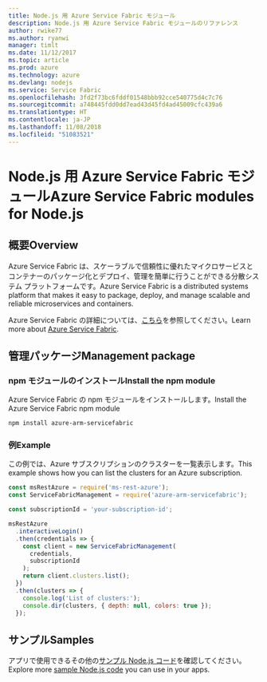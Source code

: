 ```yaml
---
title: Node.js 用 Azure Service Fabric モジュール
description: Node.js 用 Azure Service Fabric モジュールのリファレンス
author: rwike77
ms.author: ryanwi
manager: timlt
ms.date: 11/12/2017
ms.topic: article
ms.prod: azure
ms.technology: azure
ms.devlang: nodejs
ms.service: Service Fabric
ms.openlocfilehash: 3fd2f73bc6fddf01548bbb92cce540775d4c7c76
ms.sourcegitcommit: a748445fdd0dd7ead43d45fd4ad45009cfc439a6
ms.translationtype: HT
ms.contentlocale: ja-JP
ms.lasthandoff: 11/08/2018
ms.locfileid: "51083521"
---
```

# <a name="azure-service-fabric-modules-for-nodejs"></a><span data-ttu-id="70707-103">Node.js 用 Azure Service Fabric モジュール</span><span class="sxs-lookup"><span data-stu-id="70707-103">Azure Service Fabric modules for Node.js</span></span>

## <a name="overview"></a><span data-ttu-id="70707-104">概要</span><span class="sxs-lookup"><span data-stu-id="70707-104">Overview</span></span>

<span data-ttu-id="70707-105">Azure Service Fabric は、スケーラブルで信頼性に優れたマイクロサービスとコンテナーのパッケージ化とデプロイ、管理を簡単に行うことができる分散システム プラットフォームです。</span><span class="sxs-lookup"><span data-stu-id="70707-105">Azure Service Fabric is a distributed systems platform that makes it easy to package, deploy, and manage scalable and reliable microservices and containers.</span></span>

<span data-ttu-id="70707-106">Azure Service Fabric の詳細については、[こちら](https://docs.microsoft.com/azure/service-fabric/service-fabric-overview)を参照してください。</span><span class="sxs-lookup"><span data-stu-id="70707-106">Learn more about [Azure Service Fabric](https://docs.microsoft.com/azure/service-fabric/service-fabric-overview).</span></span>

## <a name="management-package"></a><span data-ttu-id="70707-107">管理パッケージ</span><span class="sxs-lookup"><span data-stu-id="70707-107">Management package</span></span>

### <a name="install-the-npm-module"></a><span data-ttu-id="70707-108">npm モジュールのインストール</span><span class="sxs-lookup"><span data-stu-id="70707-108">Install the npm module</span></span>

<span data-ttu-id="70707-109">Azure Service Fabric の npm モジュールをインストールします。</span><span class="sxs-lookup"><span data-stu-id="70707-109">Install the Azure Service Fabric npm module</span></span>

```bash
npm install azure-arm-servicefabric
```

### <a name="example"></a><span data-ttu-id="70707-110">例</span><span class="sxs-lookup"><span data-stu-id="70707-110">Example</span></span>

<span data-ttu-id="70707-111">この例では、Azure サブスクリプションのクラスターを一覧表示します。</span><span class="sxs-lookup"><span data-stu-id="70707-111">This example shows how you can list the clusters for an Azure subscription.</span></span>

```javascript
const msRestAzure = require('ms-rest-azure');
const ServiceFabricManagement = require('azure-arm-servicefabric');

const subscriptionId = 'your-subscription-id';

msRestAzure
  .interactiveLogin()
  .then(credentials => {
    const client = new ServiceFabricManagement(
      credentials,
      subscriptionId
    );
    return client.clusters.list();
  })
  .then(clusters => {
    console.log('List of clusters:');
    console.dir(clusters, { depth: null, colors: true });
  });
```

## <a name="samples"></a><span data-ttu-id="70707-112">サンプル</span><span class="sxs-lookup"><span data-stu-id="70707-112">Samples</span></span>

<span data-ttu-id="70707-113">アプリで使用できるその他の[サンプル Node.js コード](https://azure.microsoft.com/resources/samples/?platform=nodejs)を確認してください。</span><span class="sxs-lookup"><span data-stu-id="70707-113">Explore more [sample Node.js code](https://azure.microsoft.com/resources/samples/?platform=nodejs) you can use in your apps.</span></span>
